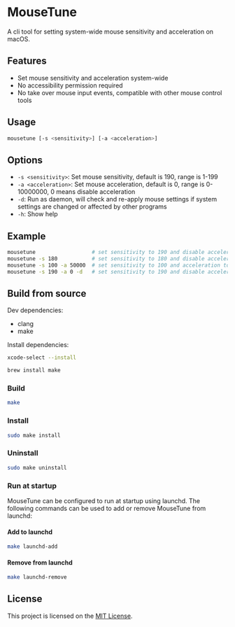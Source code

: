 # MouseTune

A cli tool for setting system-wide mouse sensitivity and acceleration on macOS.

## Features

- Set mouse sensitivity and acceleration system-wide
- No accessibility permission required
- No take over mouse input events, compatible with other mouse control tools

## Usage

```bash
mousetune [-s <sensitivity>] [-a <acceleration>]
```

## Options

- `-s <sensitivity>`: Set mouse sensitivity, default is 190, range is 1-199
- `-a <acceleration>`: Set mouse acceleration, default is 0, range is 0-10000000, 0 means disable acceleration
- `-d`: Run as daemon, will check and re-apply mouse settings if system settings are changed or affected by other programs
- `-h`: Show help

## Example

```bash
mousetune                  # set sensitivity to 190 and disable acceleration
mousetune -s 180           # set sensitivity to 180 and disable acceleration
mousetune -s 100 -a 50000  # set sensitivity to 100 and acceleration to 50000
mousetune -s 190 -a 0 -d   # set sensitivity to 190 and disable acceleration, run as daemon, program will not quit
```

## Build from source

Dev dependencies:

- clang
- make

Install dependencies:

```bash
xcode-select --install

brew install make
```

### Build

```bash
make
```

### Install

```bash
sudo make install
```

### Uninstall

```bash
sudo make uninstall
```

### Run at startup

MouseTune can be configured to run at startup using launchd. The following commands can be used to add or remove MouseTune from launchd:

#### Add to launchd

```bash
make launchd-add
```

#### Remove from launchd

```bash
make launchd-remove
```

## License

This project is licensed on the [MIT License](LICENSE).
